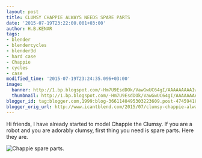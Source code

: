 ```yaml
---
layout: post
title: CLUMSY CHAPPIE ALWAYS NEEDS SPARE PARTS
date: '2015-07-19T23:22:00.001+03:00'
author: H.B.KENAR
tags:
- blender
- blendercycles
- blender3d
- hard case
- Chappie
- cycles
- case
modified_time: '2015-07-19T23:24:35.096+03:00'
image:
  banner: http://1.bp.blogspot.com/-Hm7U9EsdDOk/VawGwUC64gI/AAAAAAAAAIw/DzH-Kp8PfOo/w1024/ChappieSpareParts.jpg
  thumbnail: http://1.bp.blogspot.com/-Hm7U9EsdDOk/VawGwUC64gI/AAAAAAAAAIw/DzH-Kp8PfOo/s96/ChappieSpareParts.jpg
blogger_id: tag:blogger.com,1999:blog-3661140495303223609.post-4745941865635291739
blogger_orig_url: http://www.icantblend.com/2015/07/clumsy-chappie-always-needs-spare-parts.html
---
```


Hi friends, I have already started to model Chappie the Clumsy. If you are a robot and you are adorably clumsy, first thing you need is spare parts. Here they are.

![Chappie spare parts.](http://1.bp.blogspot.com/-Hm7U9EsdDOk/VawGwUC64gI/AAAAAAAAAIw/DzH-Kp8PfOo/w1024/ChappieSpareParts.jpg)
